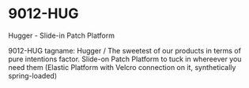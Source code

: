 # 9012-HUG
Hugger - Slide-in Patch Platform

9012-HUG tagname: Hugger / The sweetest of our products in terms of pure intentions factor. Slide-on Patch Platform to tuck in whereever you need them (Elastic Platform with Velcro connection on it, synthetically spring-loaded)
